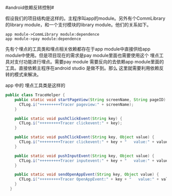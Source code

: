 #android依赖反转控制#

假设我们的项目结构是这样的。主程序叫app的module。另外有个CommLibrary的library module，和一个支付模块的library module。他们的关系如下。

```sequence
app module->CommLibrary module:dependence
app module->pay module:dependence
```

先有个埋点的工具类和埋点相关依赖都存在于app module中直接供给app module中使用。但是项目现在的需求是pay module里面也需要使用这个
埋点工具对支付功能进行埋点。需要pay module 需要反向的去依赖app module里面的工具。直接依赖主程序在android studio 是做不到。那么
这里就需要利用依赖反转的模式来解决。

app 中的 埋点工具类是这样的
```java
public class TraceHelper {
    public static void startPageView(String screenName, String pageID) {
      CTLog.i("+++++++++Tracer pageview:" + screenName);
    }

    public static void pushClickEvent(String key) {
      CTLog.i("+++++++++Tracer clickevent:" + key);
    }

    public static void pushClickEvent(String key, Object value) {
      CTLog.i("+++++++++Tracer clickevent:" + key + "   value:" + value);
    }

    public static void pushInputEvent(String key, Object value) {
      CTLog.i("+++++++++Tracer inputevent:" + key + "   value:" + value);
    }

    public static void sendOpenAppEvent(String key, Object value) {
      CTLog.i("+++++++++Tracer OpenAppEvent:" + key + "   value:" + value);
    }
  }
```
